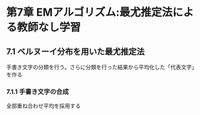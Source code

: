 # 第7章 EMアルゴリズム:最尤推定法による教師なし学習

## 7.1 ベルヌーイ分布を用いた最尤推定法
手書き文字の分類を行う。さらに分類を行った結果から平均化した「代表文字」を作る

### 7.1.1 手書き文字の合成
全部重ね合わせ平均を採用する
